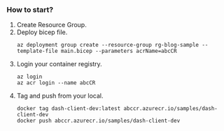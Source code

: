 ### How to start?
1. Create Resource Group.
2. Deploy bicep file. 
    ```
    az deployment group create --resource-group rg-blog-sample --template-file main.bicep --parameters acrName=abcCR
    ```
3. Login your container registry.
    ```
    az login
    az acr login --name abcCR
    ```
4. Tag and push from your local. 
    ```
    docker tag dash-client-dev:latest abccr.azurecr.io/samples/dash-client-dev
    docker push abccr.azurecr.io/samples/dash-client-dev
    ```